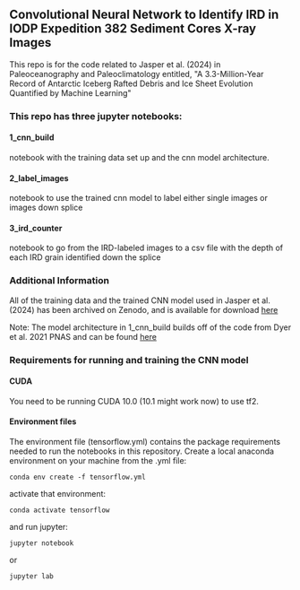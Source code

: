 ## Convolutional Neural Network to Identify IRD in IODP Expedition 382 Sediment Cores X-ray Images
This repo is for the code related to Jasper et al. (2024) in Paleoceanography and Paleoclimatology entitled, "A 3.3-Million-Year Record of Antarctic Iceberg Rafted Debris and Ice Sheet Evolution Quantified by Machine Learning"

### This repo has three jupyter notebooks:
#### 1_cnn_build
notebook with the training data set up and the cnn model architecture. 
#### 2_label_images
notebook to use the trained cnn model to label either single images or images down splice 
#### 3_ird_counter
notebook to go from the IRD-labeled images to a csv file with the depth of each IRD grain identified down the splice 

### Additional Information
All of the training data and the trained CNN model used in Jasper et al. (2024) has been archived on Zenodo, and is available for download [here](https://zenodo.org/records/13333689)

Note: The model architecture in 1_cnn_build builds off of the code from Dyer et al. 2021 PNAS and can be found [here](https://github.com/blakedyer/bahamas_lig)

### Requirements for running and training the CNN model

#### CUDA

You need to be running CUDA 10.0 (10.1 might work now) to use tf2.

#### Environment files

The environment file (tensorflow.yml) contains the package requirements needed to run the notebooks in this repository. Create a local anaconda environment on your machine from the .yml file:
```
conda env create -f tensorflow.yml
```
activate that environment:
```
conda activate tensorflow
```
 and run jupyter:
```
jupyter notebook
```
or
```
jupyter lab
```
